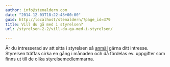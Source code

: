 ```yaml
---
author: info@stenaldern.com
date: "2014-12-03T18:22:43+00:00"
guid: http://localhost/stenaldern/?page_id=379
title: Vill du gå med i styrelsen?
url: /styrelsen-2-2/vill-du-ga-med-i-styrelsen/

---
```

Är du intresserad av att sitta i styrelsen så [anmäl](/?page_id=8 "Kontakt") gärna ditt intresse. Styrelsen träffas cirka en gång i månaden och då fördelas ev. uppgifter som finns ut till de olika styrelsemedlemmarna.
